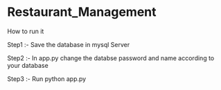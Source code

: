 # Restaurant_Management

How to run it

Step1 :- Save the database in mysql Server 

Step2 :- In app.py change the databse password and name according to your database

Step3 :- Run python app.py 

